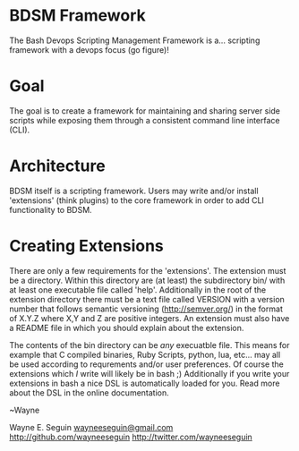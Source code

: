 # BDSM Framework

The Bash Devops Scripting Management Framework is a... scripting framework with
a devops focus (go figure)!

# Goal

The goal is to create a framework for maintaining and sharing server side
scripts while exposing them through a consistent command line interface (CLI).

# Architecture

BDSM itself is a scripting framework. Users may write and/or install 'extensions'
(think plugins) to the core framework in order to add CLI functionality to BDSM.

# Creating Extensions

There are only a few requirements for the 'extensions'. The extension must be a
directory. Within this directory are (at least) the subdirectory bin/ with at
least one executable file called 'help'. Additionally in the root of the
extension directory there must be a text file called VERSION with a version
number that follows semantic versioning (http://semver.org/) in the format of
X.Y.Z where X,Y and Z are positive integers. An extension must also have a
README file in which you should explain about the extension.

The contents of the bin directory can be *any* execuatble file.  This means for
example that C compiled binaries, Ruby Scripts, python, lua, etc... may all be
used according to requrements and/or user preferences.  Of course the extensions
which *I* write will likely be in bash ;) Additionally if you write your
extensions in bash a nice DSL is automatically loaded for you. Read more
about the DSL in the online documentation.

  ~Wayne

Wayne E. Seguin
wayneeseguin@gmail.com
http://github.com/wayneeseguin
http://twitter.com/wayneeseguin

